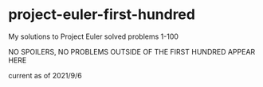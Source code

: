 # project-euler-first-hundred
My solutions to Project Euler solved problems 1-100 

NO SPOILERS, NO PROBLEMS OUTSIDE OF THE FIRST HUNDRED APPEAR HERE

current as of 2021/9/6
